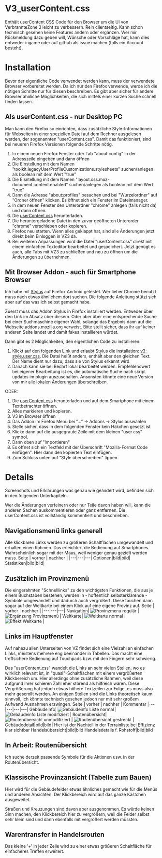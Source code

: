 # V3_userContent.css
Enthält userContent CSS Code für den Browser um die UI von VerbrannteZone 3 leicht zu verbessern. Rein clientseitig. Kann schon technisch gesehen keine Features ändern oder ergänzen.
Wer mir Rückmeldung dazu geben will, Wünsche oder Vorschläge hat, kann dies entweder ingame oder auf github als issue machen (falls ein Account besteht).

# Installation
Bevor der eigentliche Code verwendet werden kann, muss der verwendete Browser vorbereitet werden. Da ich nur den Firefox verwende, werde ich die nötigen Schritte nur für diesen beschreiben. Es gibt aber sicher für andere Browser ähnliche Möglichkeiten, die sich mittels einer kurzen Suche schnell finden lassen.

## Als userContent.css - nur Desktop PC
Man kann den Firefox so einrichten, dass zusätzliche Style-Informationen für Webseiten in einer speziellen Datei auf dem Rechner ausgelesen werden, der sogenannten "userContent.css". Damit das funktioniert, sind bei neueren Firefox Versionen folgende Schritte nötig.
1. In einem neuen Firefox Fenster oder Tab "about:config" in der Adresszeile eingeben und dann öffnen
2. Die Einstellung mit dem Namen "toolkit.legacyUserProfileCustomizations.stylesheets" suchen/anlegen als boolean mit dem Wert "true"
3. Die Eisntellung mit dem Namen "layout.css.moz-document.content.enabled" suchen/anlegen als boolean mit dem Wert "true"
4. Dann die Adresse "about:profiles" besuchen und bei "Wurzelordner" auf "Ordner öffnen" klicken. Es öffnet sich ein Fenster im Dateimanager.
5. In dem neuen Fenster den Unterordner "chrome" anlegen (falls nicht da) und dann öffnen.
6. Die [userContent.css](./userContent.css?raw=1) herunterladen.
7. Die heruntergeladene Datei in den zuvor geöffneten Unterorder "chrome" verschieben oder kopieren.
8. Firefox neu starten. Wenn alles geklappt hat, sind alle Änderungen jetzt direkt beim Einloggen in VZ3 da.
9. Bei weiteren Anpassungen wird die Datei "userContent.css" direkt mit einem einfachen Texteditor bearbeitet und gespeichert. Jetzt genügt es auch, alle Tabs mit VZ3 zu schließen und neu zu öffnen um die Änderungen zu übernehmen.

## Mit Browser Addon - auch für Smartphone Browser
Ich habe mit [Stylus](https://addons.mozilla.org/de/firefox/addon/styl-us/) auf Firefox Android getestet. Wer lieber Chrome benutzt muss nach etwas ähnlichem dort suchen. Die folgende Anleitung stützt sich aber auf das was ich selbst gemacht habe.

Zuerst muss das Addon Stylus in Firefox installiert werden. Entweder über den Link im Absatz über diesem. Oder aber über eine entsprechende Suche bei einer Suchmaschine eigener Wahl, solange das Ergebnis dann auf die Webseite addons.mozilla.org verweist. Bitte stellt sicher, dass ihr auf keiner anderen Seite landet und damit fakes installieren würdet.

Dann gibt es 2 Möglichkeiten, den eigentlichen Code zu installieren:
1. Klickt auf den folgenden Link und erlaubt Stylus die Installation: [v3-style.user.css](./v3-style.user.css?raw=1). Die Datei heißt anders, enthält aber den gleichen Text. Der Name dient nur dazu, dass sie von Stylus erkannt wird.
2. Danach kann sie bei Bedarf lokal bearbeitet werden. Empfehlenswert bei eigener Bearbeitung ist es, die automatische Suche nach skript updates im plugin auszuschalten. Ansonsten könnte eine neue Version von mir alle lokalen Änderungen überschreiben.
   
ODER:
1. Die [userContent.css](./userContent.css?raw=1) herunterladen und auf dem Smartphone mit einem Textbetrachter öffnen.
2. Alles markieren und kopieren.
3. V3 im Browser öffnen
4. Das Addon im Firefox Menü bei "..." -> Addons -> Stylus auswählen
5. Stelle sicher, dass in dem folgenden Fenster kein Häkchen gesetzt ist
6. Klicke dann auf die ausgegraute Zeile mit dem kleinen "user css" symbol.
7. Dann oben auf "Importieren"
8. Es öffnet sich ein Textfeld mit der Überschrift "Mozilla-Format Code einfügen". Hier dann den kopierten Text einfügen.
9. Zum Schluss unten auf "Style überschreiben" tippen.

# Details
Screenshots und Erklärungen was genau wie geändert wird, befinden sich in den folgenden Unterkapiteln. 

Wer die Änderungen verfeinern oder nur Teile davon haben will, kann die anderen Sachen auskommentieren oder ganz entfernen. Die userContent.css ist vollständig kommentiert und beschrieben.

## Navigationsmenü links generell
Alle klickbaren Links werden zu größeren Schaltflächen umgewandelt und erhalten einen Rahmen. Das erleichtert die Bedienung auf Smartphones. Wahrscheinlich sogar mit der Maus, weil weniger genau gezielt werden muss.
Seite | vorher | nachher |
|---|---|---|
Optionen|bild|bild|
Statistiken|bild|bild|

## Zusätzlich im Provinzmenü
Die eingerahmten "Schnelllinks" zu den wichtigsten Funktionen, die aus je einem Buchstaben bestehen, werden in - hoffentlich selbsterklärende - Symbole umgewandelt und dadurch auch vergrößert. Diese tauchen dann sogar auf der Weltkarte bei einem Klick auf eine eigene Provinz auf.
Seite | vorher | nachher |
|---|---|---|
Navigation| ![Provinzmenu regulär](images/provinzmenu_normal.png) | ![Ergänzung Provinzmenü](images/provinzmenu.png) |
Weltkarte| ![Weltkarte normal](images/weltkarte_normal.png) | ![Effekt Weltkarte](images/weltkarte.png) |

## Links im Hauptfenster
Auf nahezu allen Unterseiten von VZ findet sich eine Vielzahl an einfachen Links, meistens mehrere eng beeinander in Tabellen. Das macht eine treffsichere Bedienung auf Touchpads bzw. mit den Fingern sehr schwierig. 

Das "userContent.css" wandelt die Links an sehr vielen Stellen, wo es wirklich relevant ist, in "quasi"-Schaltflächen mit einem vergrößerten Klickbereich um. Hier allerdings ohne zusätzliche Rahmen, weil diese aufgrund ihrer schieren Zahl eher störend als hilfreich wären. Diese Vergrößerung hat jedoch etwas höhere Textzeilen zur Folge, es muss also mehr gescrollt werden. An einigen Stellen sind die Links theoretisch kaum sinnvoll, ich könnte technisch gesehen jedoch nur mit sehr großem Aufwand Ausnahmen erzwingen.
Seite | vorher | nachher | Kommentar
|---|---|---|---|
Gebäudeinfo| ![Gebäudeinfo Liste normal](images/table_link_normal.png) | ![Gebäudeinfo Liste modifiziert](images/table_link_gestreckt.png) |
Routenübersicht| ![Routenübersicht unmodifiziert](images/routen_normal.png) | ![Routenübersicht gestreckt](images/routen_gestreckt.png) |
Gebäudedetail|bild|bild| Hier ist der Nachteil in der Terrainliste bei Effizienz klar sichtbar
Handelsübersicht|bild|bild
Handelsdetails f. Rohstoff|bild|bild

## In Arbeit: Routenübersicht
Ich suche derzeit passende Symbole für die Aktionen usw. in der Routenübersicht.

## Klassische Provinzansicht (Tabelle zum Bauen)
Hier wird für die Gebäudefelder etwas ähnliches gemacht wie für die Menüs und anderen Ansichten: Der Klickbereich wird auf das ganze Kästchen ausgeweitet. 

Straßen und Kreuzungen sind davon aber ausgenommen. Es würde keinen Sinn machen, den Klickbereich hier zu vergrößern, weil die Felder selbst sehr klein sind und dann ebenfalls mit vergrößert werden müssten.

## Warentransfer in Handelsrouten
Das kleine '+' in jeder Zeile wird zu einer etwas größeren Schaltfläche für einfacheres Treffen erweitert.
